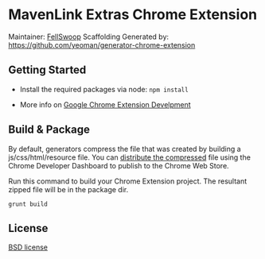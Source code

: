 # MavenLink Extras Chrome Extension

Maintainer: [FellSwoop](https://github.com/fellswoop)
Scaffolding Generated by: https://github.com/yeoman/generator-chrome-extension

## Getting Started

- Install the required packages via node: `npm install`

- More info on [Google Chrome Extension Develpment](http://developer.chrome.com/extensions/devguide.html)

## Build & Package

By default, generators compress the file that was created by building a js/css/html/resource file. You can [distribute the compressed](http://developer.chrome.com/extensions/packaging) file using the Chrome Developer Dashboard to publish to the Chrome Web Store. 

Run this command to build your Chrome Extension project. The resultant zipped file will be in the package dir. 

```grunt build```

## License

[BSD license](http://opensource.org/licenses/bsd-license.php)